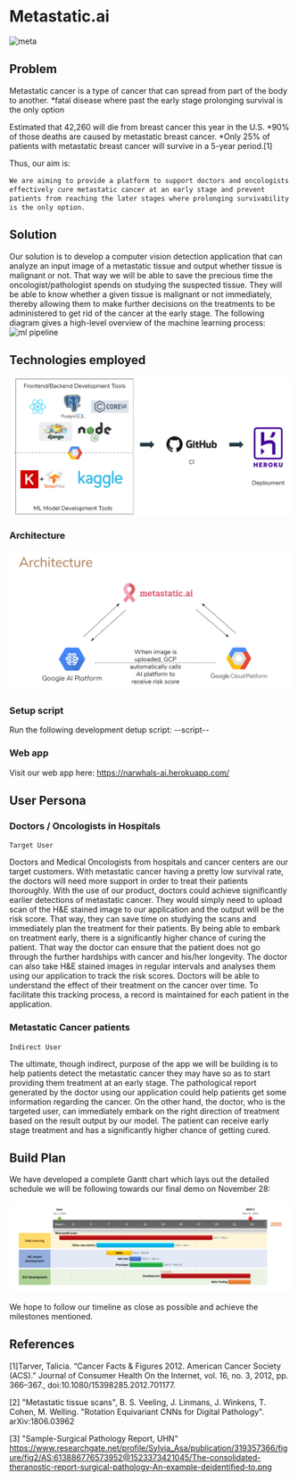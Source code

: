 # Metastatic.ai
![meta](./76616532_276246219975924_6776820895387222016_n.jpg.jpg)


## Problem
Metastatic cancer is a type of cancer that can spread from part of the body to another. 
    *fatal disease where past the early stage prolonging survival is the only option

Estimated that 42,260 will die from breast cancer this year in the U.S.
    *90% of those deaths are caused by metastatic breast cancer. 
    *Only 25% of patients with metastatic breast cancer will survive in a 5-year period.[1]


Thus, our aim is:

    We are aiming to provide a platform to support doctors and oncologists effectively cure metastatic cancer at an early stage and prevent patients from reaching the later stages where prolonging survivability is the only option.

## Solution

Our solution is to develop a computer vision detection application that can analyze an input image of a metastatic tissue and output whether tissue is malignant or not. That way we will be able to save the precious time the oncologist/pathologist spends on studying the suspected tissue. They will be able to know whether a given tissue is malignant or not immediately, thereby allowing them to make further decisions on the treatments to be administered to get rid of the cancer at the early stage. 
The following diagram gives a high-level overview of the machine learning process:
![ml pipeline](./unnamed2.jpg)

## Technologies employed

![ml pipeline](./tech.jpg)



### Architecture
 
 ![Dashboard](./archi.jpg)

### Setup script

Run the following development detup script:
    --script--

    

### Web app

 Visit our web app here: https://narwhals-ai.herokuapp.com/



## User Persona

### Doctors / Oncologists in Hospitals
    Target User

Doctors and Medical Oncologists from hospitals and cancer centers are our target customers. With metastatic cancer having a pretty low survival rate, the doctors will need more support in order to treat their patients thoroughly. With the use of our product, doctors could achieve significantly earlier detections of metastatic cancer. They would simply need to upload scan of the H&E stained image to our application and the output will be the risk score. That way, they can save time on studying the scans and immediately plan the treatment for their patients. By being able to embark on treatment early, there is a significantly higher chance of curing the patient. That way the doctor can ensure that the patient does not go through the further hardships with cancer and his/her longevity.
The doctor can also take H&E stained images in regular intervals and analyses them using our application to track the risk scores. Doctors will be able to understand the effect of their treatment on the cancer over time. To facilitate this tracking process, a record is maintained for each patient in the application.

### Metastatic Cancer patients
    Indirect User

The ultimate, though indirect, purpose of the app we will be building is to help patients detect the metastatic cancer they may have so as to start providing them treatment at an early stage.
The pathological report generated by the doctor using our application could help patients get some information regarding the cancer.
On the other hand, the doctor, who is the targeted user, can immediately embark on the right direction of treatment based on the result output by our model. The patient can receive early stage treatment and has a significantly higher chance of getting cured. 




## Build Plan

We have developed a complete Gantt chart which lays out the detailed schedule we will be following towards our final demo on November 28:

![gantt](./build.jpg)

We hope to follow our timeline as close as possible and achieve the milestones mentioned.

## References
[1]Tarver, Talicia. “Cancer Facts &amp; Figures 2012. American Cancer Society (ACS).” Journal of Consumer Health On the Internet, vol. 16, no. 3, 2012, pp. 366–367., doi:10.1080/15398285.2012.701177.

[2] "Metastatic tissue scans", B. S. Veeling, J. Linmans, J. Winkens, T. Cohen, M. Welling. "Rotation Equivariant CNNs for Digital Pathology". arXiv:1806.03962 

[3]  "Sample-Surgical Pathology Report, UHN" https://www.researchgate.net/profile/Sylvia_Asa/publication/319357366/figure/fig2/AS:613886776573952@1523373421045/The-consolidated-theranostic-report-surgical-pathology-An-example-deidentified-to.png


